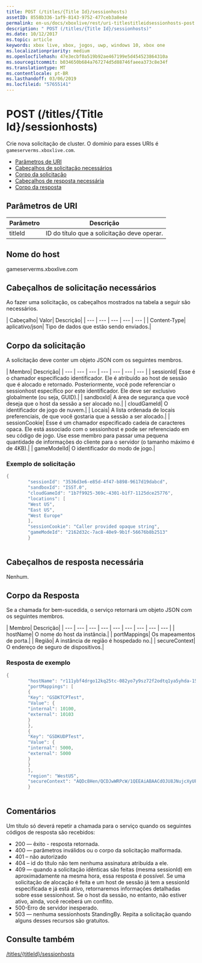 ```yaml
---
title: POST (/titles/{Title Id}/sessionhosts)
assetID: 8558b336-1af9-8143-9752-477ceb3a8e4e
permalink: en-us/docs/xboxlive/rest/uri-titlestitleidsessionhosts-post.html
description: " POST (/titles/{Title Id}/sessionhosts)"
ms.date: 10/12/2017
ms.topic: article
keywords: xbox live, xbox, jogos, uwp, windows 10, xbox one
ms.localizationpriority: medium
ms.openlocfilehash: 47e3ecbf0a519b92ae467199e5d454523864310a
ms.sourcegitcommit: b034650b684a767274d5d88746faeea373c8e34f
ms.translationtype: MT
ms.contentlocale: pt-BR
ms.lasthandoff: 03/06/2019
ms.locfileid: "57655141"
---
```

# <a name="post-titlestitle-idsessionhosts"></a>POST (/titles/{Title Id}/sessionhosts)
Crie nova solicitação de cluster. O domínio para esses URIs é `gameserverms.xboxlive.com`.
 
  * [Parâmetros de URI](#ID4EX)
  * [Cabeçalhos de solicitação necessários](#ID4EGB)
  * [Corpo da solicitação](#ID4E5B)
  * [Cabeçalhos de resposta necessária](#ID4ELD)
  * [Corpo da resposta](#ID4ESD)
 
<a id="ID4EX"></a>

 
## <a name="uri-parameters"></a>Parâmetros de URI
 
| Parâmetro| Descrição| 
| --- | --- | 
| titleId| ID do título que a solicitação deve operar.| 
  
<a id="ID5EG"></a>

 
## <a name="host-name"></a>Nome do host

gameserverms.xboxlive.com
 
<a id="ID4EGB"></a>

 
## <a name="required-request-headers"></a>Cabeçalhos de solicitação necessários
 
Ao fazer uma solicitação, os cabeçalhos mostrados na tabela a seguir são necessários.
 
| Cabeçalho| Valor| Descrição| 
| --- | --- | --- | --- | --- | 
| Content-Type| aplicativo/json| Tipo de dados que estão sendo enviados.| 
  
<a id="ID4E5B"></a>

 
## <a name="request-body"></a>Corpo da solicitação
 
A solicitação deve conter um objeto JSON com os seguintes membros.
 
| Membro| Descrição| 
| --- | --- | --- | --- | --- | --- | --- | 
| sessionId| Esse é o chamador especificado identificador. Ele é atribuído ao host de sessão que é alocado e retornado. Posteriormente, você pode referenciar o sessionhost específico por este identificador. Ele deve ser exclusivo globalmente (ou seja, GUID).| 
| sandboxId| A área de segurança que você deseja que o host da sessão a ser alocado no.| 
| cloudGameId| O identificador de jogo de nuvem.| 
| Locais| A lista ordenada de locais preferenciais, de que você gostaria que a sessão a ser alocado.| 
| sessionCookie| Esse é um chamador especificado cadeia de caracteres opaca. Ele está associado com o sessionhost e pode ser referenciado em seu código de jogo. Use esse membro para passar uma pequena quantidade de informações do cliente para o servidor (o tamanho máximo é de 4KB).| 
| gameModelId| O identificador do modo de jogo.| 
 
<a id="ID4EDD"></a>

 
### <a name="sample-request"></a>Exemplo de solicitação
 

```cpp
{
        "sessionId": "3536d3e6-e85d-4f47-b898-9617d19dabcd",
        "sandboxId": "ISST.0",
        "cloudGameId": "1b7f9925-369c-4301-b1f7-1125dce25776",
        "locations": [
        "West US",
        "East US",
        "West Europe"
        ],
        "sessionCookie": "Caller provided opaque string",
        "gameModeId": "2162d32c-7ac8-40e9-9b1f-56676b8b2513"
        }
      
```

   
<a id="ID4ELD"></a>

 
## <a name="required-response-headers"></a>Cabeçalhos de resposta necessária
 
Nenhum.
  
<a id="ID4ESD"></a>

 
## <a name="response-body"></a>Corpo da Resposta
 
Se a chamada for bem-sucedida, o serviço retornará um objeto JSON com os seguintes membros.
 
| Membro| Descrição| 
| --- | --- | --- | --- | --- | --- | --- | --- | --- | 
| hostName| O nome do host da instância.| 
| portMappings| Os mapeamentos de porta.| 
| Região| A instância de região é hospedado no.| 
| secureContext| O endereço de seguro de dispositivos.| 
 
<a id="ID4ESE"></a>

 
### <a name="sample-response"></a>Resposta de exemplo
 

```cpp
{
        "hostName": "r111ybf4drgo12kq25tc-082yo7y9sz72f2odtq1ya5yhda-155169995-ncus.cloudapp.net",
        "portMappings": [
        {
        "Key": "GSDKTCPTest",
        "Value": {
        "internal": 10100,
        "external": 10103
        }
        },
        {
        "Key": "GSDKUDPTest",
        "Value": {
        "internal": 5000,
        "external": 5000
        }
        }
        ],
        "region": "WestUS",
        "secureContext": "AQDc8Hen/QCDJwWRPcW/1QEEAiABAACdOJU8JNujcXyUPwUBCnue+g=="
        }
      
```

   
<a id="remarks"></a>

 
## <a name="remarks"></a>Comentários
 
Um título só deverá repetir a chamada para o serviço quando os seguintes códigos de resposta são recebidos:
 
   * 200 — êxito - resposta retornada.
   * 400 — parâmetros inválidos ou o corpo da solicitação malformada.
   * 401 – não autorizado
   * 404 – id do título não tem nenhuma assinatura atribuída a ele.
   * 409 — quando a solicitação idênticas são feitas (mesma sessionId) em aproximadamente na mesma hora, essa resposta é possível. Se uma solicitação de alocação é feita e um host de sessão já tem a sessionId especificada e já está ativo, retornaremos informações detalhadas sobre esse sessionhost. Se o host da sessão, no entanto, não estiver ativo, ainda, você receberá um conflito.
   * 500-Erro de servidor inesperado.
   * 503 — nenhuma sessionhosts StandingBy. Repita a solicitação quando alguns desses recursos são gratuitos.
   
<a id="ID4EFG"></a>

 
## <a name="see-also"></a>Consulte também
 [/titles/{titleId}/sessionhosts](uri-titlestitleidsessionhosts.md)

  